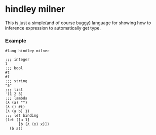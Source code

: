 # hindley milner

This is just a simple(and of course buggy) language for showing how to inference expression to automatically get type.

### Example

```racket
#lang hindley-milner

;;; integer
1
;;; bool
#t
#f
;;; string
"a"
;;; list
'(1 2 3)
;;; lambda
(λ (a) "")
(λ () #t)
(λ (a b) 1)
;;; let binding
(let ([a 1]
      [b (λ (x) x)])
  (b a))
```
